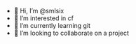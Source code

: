 - 👋 Hi, I’m @smlsix
- 👀 I’m interested in cf
- 🌱 I’m currently learning git
- 💞️ I’m looking to collaborate on a project

<!---
smlsix/smlsix is a ✨ special ✨ repository because its `README.md` (this file) appears on your GitHub profile.
You can click the Preview link to take a look at your changes.
--->
